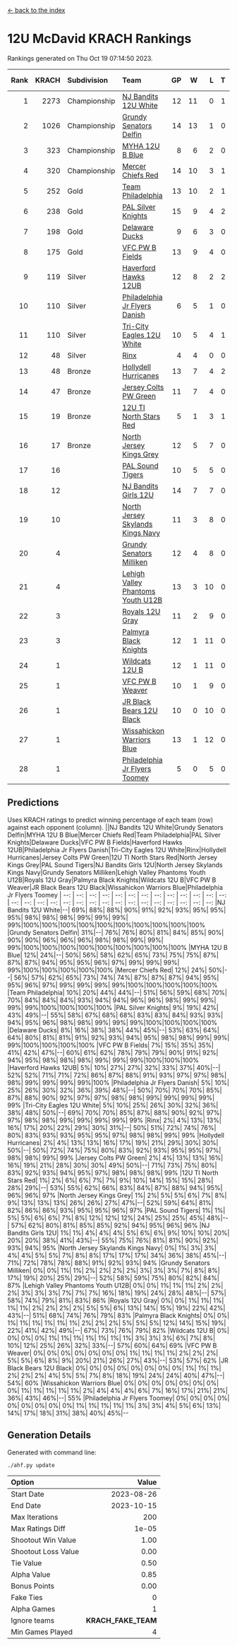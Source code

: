 [<- back to the index](readme.md)
# 12U McDavid KRACH Rankings
Rankings generated on Thu Oct 19 07:14:50 2023.

Rank|KRACH|Subdivision|Team|GP|W|L|T|OTW|OTL|SoS|Exp Wins|Win Diff
---:|---:|:---|:---|---:|---:|---:|---:|---:|---:|---:|---:|---:
1|2273|Championship|[NJ Bandits 12U White](https://gamesheetstats.com/seasons/3659/teams/140510/schedule)|12|11|0|1|1|0|126|12.3|-0.0
2|1026|Championship|[Grundy Senators Delfin](https://gamesheetstats.com/seasons/3659/teams/140501/schedule)|14|13|1|0|0|0|96|13.9|0.0
3|323|Championship|[MYHA 12U B Blue](https://gamesheetstats.com/seasons/3659/teams/140509/schedule)|8|6|2|0|1|0|189|6.9|0.0
4|320|Championship|[Mercer Chiefs Red](https://gamesheetstats.com/seasons/3659/teams/140508/schedule)|14|10|3|1|0|0|406|11.3|-0.0
5|252|Gold|[Team Philadelphia](https://gamesheetstats.com/seasons/3659/teams/140520/schedule)|13|10|2|1|0|0|133|11.4|0.0
6|238|Gold|[PAL Silver Knights](https://gamesheetstats.com/seasons/3659/teams/140514/schedule)|15|9|4|2|0|0|754|10.8|-0.0
7|198|Gold|[Delaware Ducks](https://gamesheetstats.com/seasons/3659/teams/140500/schedule)|9|6|3|0|0|0|327|6.9|0.0
8|175|Gold|[VFC PW B Fields](https://gamesheetstats.com/seasons/3659/teams/140522/schedule)|13|9|4|0|0|1|298|9.9|0.0
9|119|Silver|[Haverford Hawks 12UB](https://gamesheetstats.com/seasons/3659/teams/140503/schedule)|12|8|2|2|0|0|272|9.9|0.0
10|110|Silver|[Philadelphia Jr Flyers Danish](https://gamesheetstats.com/seasons/3659/teams/140517/schedule)|6|5|1|0|0|0|54|5.9|0.0
11|110|Silver|[Tri-City Eagles 12U White](https://gamesheetstats.com/seasons/3659/teams/140521/schedule)|10|5|4|1|0|0|257|6.4|0.0
12|48|Silver|[Rinx](https://gamesheetstats.com/seasons/3659/teams/142538/schedule)|4|4|0|0|0|0|1|4.9|0.0
13|48|Bronze|[Hollydell Hurricanes](https://gamesheetstats.com/seasons/3659/teams/140504/schedule)|13|7|4|2|0|1|86|8.9|0.0
14|47|Bronze|[Jersey Colts PW Green](https://gamesheetstats.com/seasons/3659/teams/140505/schedule)|11|7|4|0|0|0|82|7.9|0.0
15|19|Bronze|[12U TI North Stars Red](https://gamesheetstats.com/seasons/3659/teams/140499/schedule)|5|1|3|1|0|0|104|2.4|0.0
16|17|Bronze|[North Jersey Kings Grey](https://gamesheetstats.com/seasons/3659/teams/140512/schedule)|12|5|7|0|0|0|164|5.9|0.0
17|16||[PAL Sound Tigers](https://gamesheetstats.com/seasons/3659/teams/140515/schedule)|10|5|5|0|0|0|374|5.9|0.0
18|12||[NJ Bandits Girls 12U](https://gamesheetstats.com/seasons/3659/teams/140511/schedule)|14|7|7|0|0|0|58|7.9|0.0
19|10||[North Jersey Skylands Kings Navy](https://gamesheetstats.com/seasons/3659/teams/140513/schedule)|11|3|8|0|1|0|368|3.9|0.0
20|4||[Grundy Senators Milliken](https://gamesheetstats.com/seasons/3659/teams/140502/schedule)|12|4|8|0|0|0|63|4.9|0.0
21|4||[Lehigh Valley Phantoms Youth U12B](https://gamesheetstats.com/seasons/3659/teams/140507/schedule)|13|3|10|0|0|0|140|3.9|0.0
22|3||[Royals 12U Gray](https://gamesheetstats.com/seasons/3659/teams/140519/schedule)|11|2|9|0|0|1|240|2.9|0.0
23|3||[Palmyra Black Knights](https://gamesheetstats.com/seasons/3659/teams/140516/schedule)|12|1|11|0|0|0|141|1.9|0.0
24|1||[Wildcats 12U B](https://gamesheetstats.com/seasons/3659/teams/140524/schedule)|12|1|11|0|0|0|412|1.9|0.0
25|1||[VFC PW B Weaver](https://gamesheetstats.com/seasons/3659/teams/140523/schedule)|10|1|9|0|1|0|127|1.9|0.0
26|1||[JR Black Bears 12U Black](https://gamesheetstats.com/seasons/3659/teams/140506/schedule)|10|0|10|0|0|0|226|0.9|0.0
27|1||[Wissahickon Warriors Blue](https://gamesheetstats.com/seasons/3659/teams/140525/schedule)|13|1|12|0|0|1|194|1.9|0.0
28|1||[Philadelphia Jr Flyers Toomey](https://gamesheetstats.com/seasons/3659/teams/140518/schedule)|5|0|5|0|0|0|53|0.9|0.0

## Predictions
Uses KRACH ratings to predict winning percentage of each team (row) against each opponent (column).
||NJ Bandits 12U White|Grundy Senators Delfin|MYHA 12U B Blue|Mercer Chiefs Red|Team Philadelphia|PAL Silver Knights|Delaware Ducks|VFC PW B Fields|Haverford Hawks 12UB|Philadelphia Jr Flyers Danish|Tri-City Eagles 12U White|Rinx|Hollydell Hurricanes|Jersey Colts PW Green|12U TI North Stars Red|North Jersey Kings Grey|PAL Sound Tigers|NJ Bandits Girls 12U|North Jersey Skylands Kings Navy|Grundy Senators Milliken|Lehigh Valley Phantoms Youth U12B|Royals 12U Gray|Palmyra Black Knights|Wildcats 12U B|VFC PW B Weaver|JR Black Bears 12U Black|Wissahickon Warriors Blue|Philadelphia Jr Flyers Toomey
| --: | --: | --: | --: | --: | --: | --: | --: | --: | --: | --: | --: | --: | --: | --: | --: | --: | --: | --: | --: | --: | --: | --: | --: | --: | --: | --: | --: | --: 
|NJ Bandits 12U White|--| 69%| 88%| 88%| 90%| 91%| 92%| 93%| 95%| 95%| 95%| 98%| 98%| 98%| 99%| 99%| 99%| 99%|100%|100%|100%|100%|100%|100%|100%|100%|100%|100%
|Grundy Senators Delfin| 31%|--| 76%| 76%| 80%| 81%| 84%| 85%| 90%| 90%| 90%| 96%| 96%| 96%| 98%| 98%| 99%| 99%| 99%|100%|100%|100%|100%|100%|100%|100%|100%|100%
|MYHA 12U B Blue| 12%| 24%|--| 50%| 56%| 58%| 62%| 65%| 73%| 75%| 75%| 87%| 87%| 87%| 94%| 95%| 95%| 96%| 97%| 99%| 99%| 99%| 99%|100%|100%|100%|100%|100%
|Mercer Chiefs Red| 12%| 24%| 50%|--| 56%| 57%| 62%| 65%| 73%| 74%| 74%| 87%| 87%| 87%| 94%| 95%| 95%| 96%| 97%| 99%| 99%| 99%| 99%|100%|100%|100%|100%|100%
|Team Philadelphia| 10%| 20%| 44%| 44%|--| 51%| 56%| 59%| 68%| 70%| 70%| 84%| 84%| 84%| 93%| 94%| 94%| 96%| 96%| 98%| 99%| 99%| 99%| 99%|100%|100%|100%|100%
|PAL Silver Knights|  9%| 19%| 42%| 43%| 49%|--| 55%| 58%| 67%| 68%| 68%| 83%| 83%| 84%| 93%| 93%| 94%| 95%| 96%| 98%| 98%| 99%| 99%| 99%|100%|100%|100%|100%
|Delaware Ducks|  8%| 16%| 38%| 38%| 44%| 45%|--| 53%| 63%| 64%| 64%| 80%| 81%| 81%| 91%| 92%| 93%| 94%| 95%| 98%| 98%| 99%| 99%| 99%|100%|100%|100%|100%
|VFC PW B Fields|  7%| 15%| 35%| 35%| 41%| 42%| 47%|--| 60%| 61%| 62%| 78%| 79%| 79%| 90%| 91%| 92%| 94%| 95%| 98%| 98%| 98%| 99%| 99%| 99%|100%|100%|100%
|Haverford Hawks 12UB|  5%| 10%| 27%| 27%| 32%| 33%| 37%| 40%|--| 52%| 52%| 71%| 71%| 72%| 86%| 87%| 88%| 91%| 93%| 97%| 97%| 98%| 98%| 99%| 99%| 99%| 99%|100%
|Philadelphia Jr Flyers Danish|  5%| 10%| 25%| 26%| 30%| 32%| 36%| 39%| 48%|--| 50%| 70%| 70%| 70%| 85%| 87%| 88%| 90%| 92%| 97%| 97%| 98%| 98%| 99%| 99%| 99%| 99%| 99%
|Tri-City Eagles 12U White|  5%| 10%| 25%| 26%| 30%| 32%| 36%| 38%| 48%| 50%|--| 69%| 70%| 70%| 85%| 87%| 88%| 90%| 92%| 97%| 97%| 98%| 98%| 99%| 99%| 99%| 99%| 99%
|Rinx|  2%|  4%| 13%| 13%| 16%| 17%| 20%| 22%| 29%| 30%| 31%|--| 50%| 51%| 72%| 74%| 76%| 80%| 83%| 93%| 93%| 95%| 95%| 97%| 98%| 98%| 99%| 99%
|Hollydell Hurricanes|  2%|  4%| 13%| 13%| 16%| 17%| 19%| 21%| 29%| 30%| 30%| 50%|--| 50%| 72%| 74%| 75%| 80%| 83%| 92%| 93%| 95%| 95%| 97%| 98%| 98%| 99%| 99%
|Jersey Colts PW Green|  2%|  4%| 13%| 13%| 16%| 16%| 19%| 21%| 28%| 30%| 30%| 49%| 50%|--| 71%| 73%| 75%| 80%| 83%| 92%| 93%| 94%| 95%| 97%| 98%| 98%| 98%| 99%
|12U TI North Stars Red|  1%|  2%|  6%|  6%|  7%|  7%|  9%| 10%| 14%| 15%| 15%| 28%| 28%| 29%|--| 53%| 55%| 62%| 66%| 83%| 84%| 87%| 88%| 94%| 95%| 96%| 96%| 97%
|North Jersey Kings Grey|  1%|  2%|  5%|  5%|  6%|  7%|  8%|  9%| 13%| 13%| 13%| 26%| 26%| 27%| 47%|--| 52%| 59%| 64%| 81%| 82%| 86%| 86%| 93%| 95%| 95%| 96%| 97%
|PAL Sound Tigers|  1%|  1%|  5%|  5%|  6%|  6%|  7%|  8%| 12%| 12%| 12%| 24%| 25%| 25%| 45%| 48%|--| 57%| 62%| 80%| 81%| 85%| 85%| 92%| 94%| 95%| 96%| 96%
|NJ Bandits Girls 12U|  1%|  1%|  4%|  4%|  4%|  5%|  6%|  6%|  9%| 10%| 10%| 20%| 20%| 20%| 38%| 41%| 43%|--| 55%| 75%| 76%| 81%| 81%| 90%| 92%| 93%| 94%| 95%
|North Jersey Skylands Kings Navy|  0%|  1%|  3%|  3%|  4%|  4%|  5%|  5%|  7%|  8%|  8%| 17%| 17%| 17%| 34%| 36%| 38%| 45%|--| 71%| 72%| 78%| 78%| 88%| 91%| 92%| 93%| 94%
|Grundy Senators Milliken|  0%|  0%|  1%|  1%|  2%|  2%|  2%|  2%|  3%|  3%|  3%|  7%|  8%|  8%| 17%| 19%| 20%| 25%| 29%|--| 52%| 58%| 59%| 75%| 80%| 82%| 84%| 87%
|Lehigh Valley Phantoms Youth U12B|  0%|  0%|  1%|  1%|  1%|  2%|  2%|  2%|  3%|  3%|  3%|  7%|  7%|  7%| 16%| 18%| 19%| 24%| 28%| 48%|--| 57%| 58%| 74%| 79%| 81%| 83%| 86%
|Royals 12U Gray|  0%|  0%|  1%|  1%|  1%|  1%|  1%|  2%|  2%|  2%|  2%|  5%|  5%|  6%| 13%| 14%| 15%| 19%| 22%| 42%| 43%|--| 51%| 68%| 74%| 76%| 79%| 83%
|Palmyra Black Knights|  0%|  0%|  1%|  1%|  1%|  1%|  1%|  1%|  2%|  2%|  2%|  5%|  5%|  5%| 12%| 14%| 15%| 19%| 22%| 41%| 42%| 49%|--| 67%| 73%| 76%| 79%| 82%
|Wildcats 12U B|  0%|  0%|  0%|  0%|  1%|  1%|  1%|  1%|  1%|  1%|  1%|  3%|  3%|  3%|  6%|  7%|  8%| 10%| 12%| 25%| 26%| 32%| 33%|--| 57%| 60%| 64%| 69%
|VFC PW B Weaver|  0%|  0%|  0%|  0%|  0%|  0%|  0%|  1%|  1%|  1%|  1%|  2%|  2%|  2%|  5%|  5%|  6%|  8%|  9%| 20%| 21%| 26%| 27%| 43%|--| 53%| 57%| 62%
|JR Black Bears 12U Black|  0%|  0%|  0%|  0%|  0%|  0%|  0%|  0%|  1%|  1%|  1%|  2%|  2%|  2%|  4%|  5%|  5%|  7%|  8%| 18%| 19%| 24%| 24%| 40%| 47%|--| 54%| 60%
|Wissahickon Warriors Blue|  0%|  0%|  0%|  0%|  0%|  0%|  0%|  0%|  1%|  1%|  1%|  1%|  1%|  2%|  4%|  4%|  4%|  6%|  7%| 16%| 17%| 21%| 21%| 36%| 43%| 46%|--| 55%
|Philadelphia Jr Flyers Toomey|  0%|  0%|  0%|  0%|  0%|  0%|  0%|  0%|  0%|  1%|  1%|  1%|  1%|  1%|  3%|  3%|  4%|  5%|  6%| 13%| 14%| 17%| 18%| 31%| 38%| 40%| 45%|--

## Generation Details

Generated with command line:
```
./ahf.py update
```

| Option | Value |
| :----- | ----: |
| Start Date | 2023-08-26 |
| End Date | 2023-10-15 |
| Max Iterations | 200 |
| Max Ratings Diff | 1e-05 |
| Shootout Win Value | 1.00 |
| Shootout Loss Value | 0.00 |
| Tie Value | 0.50 |
| Alpha Value | 0.85 |
| Bonus Points | 0.00 |
| Fake Ties | 0 |
| Alpha Games | 1 |
| Ignore teams | __KRACH_FAKE_TEAM__ |
| Min Games Played | 4 |

